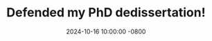 ---
#<a href="https://google.com" target="_blank">Read more <i class="fas fa-angle-double-right"></i></a>
title: >-
    Defended my PhD dedissertation!
    
date: 2024-10-16 10:00:00 -0800
---